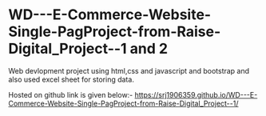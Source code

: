 # WD---E-Commerce-Website-Single-PagProject-from-Raise-Digital_Project--1 and 2
Web devlopment project using html,css and javascript and bootstrap and also used excel sheet for storing data.

Hosted on github link is given below:-
https://srj1906359.github.io/WD---E-Commerce-Website-Single-PagProject-from-Raise-Digital_Project--1/

